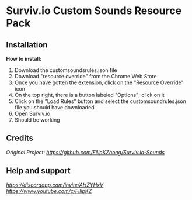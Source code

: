 # Surviv.io Custom Sounds Resource Pack

## Installation
**How to install:**

1. Download the customsoundsrules.json file
3. Download "resource override" from the Chrome Web Store
4. Once you have gotten the extension, click on the "Resource Override" icon 
5. On the top right, there is a button labeled "Options"; click on it 
6. Click on the "Load Rules" button and select the customsoundrules.json file you should have downloaded
7. Open Surviv.io
8. Should be working

## Credits
*Original Project: https://github.com/FilipKZhong/Surviv.io-Sounds*
## Help and support
*https://discordapp.com/invite/AHZYHxV*
*https://www.youtube.com/c/FilipKZ*
